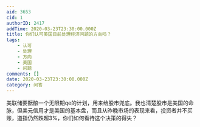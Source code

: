 ```yaml
---
aid: 3653
cid: 1
authorID: 2417
addTime: 2020-03-23T23:30:00.000Z
title: 你们认可美国目前处理经济问题的方向吗？
tags:
    - 认可
    - 处理
    - 方向
    - 美国
    - 问题
comments: []
date: 2020-03-23T23:30:00.000Z
category: 问答
---
```


美联储要酝酿一个无限期qe的计划，用来给股市兜底。我也清楚股市是美国的命脉，但美元信用才是美国的基本盘，而且从昨晚市场的表现来看，投资者并不买账，道指仍然跌超3%，你们如何看待这个决策的得失？
